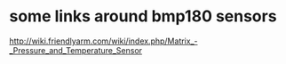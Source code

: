 some links around bmp180 sensors
================================

http://wiki.friendlyarm.com/wiki/index.php/Matrix_-_Pressure_and_Temperature_Sensor
